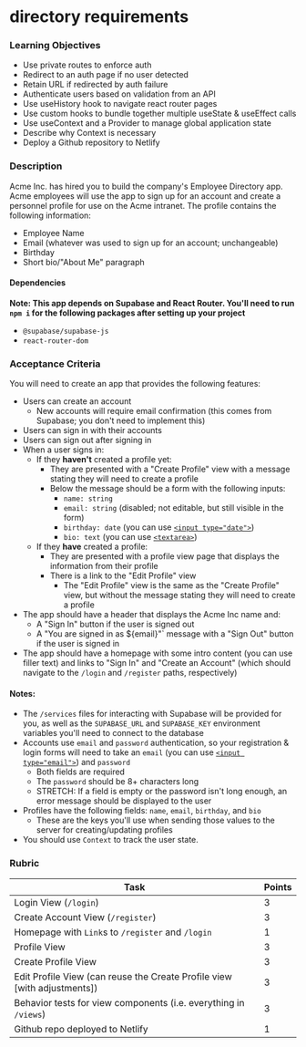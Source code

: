 # directory requirements

### Learning Objectives

- Use private routes to enforce auth
- Redirect to an auth page if no user detected
- Retain URL if redirected by auth failure
- Authenticate users based on validation from an API
- Use useHistory hook to navigate react router pages
- Use custom hooks to bundle together multiple useState & useEffect calls
- Use useContext and a Provider to manage global application state
- Describe why Context is necessary
- Deploy a Github repository to Netlify

### Description

Acme Inc. has hired you to build the company's Employee Directory app. Acme employees will use the app to sign up for an account and create a personnel profile for use on the Acme intranet. The profile contains the following information:

- Employee Name
- Email (whatever was used to sign up for an account; unchangeable)
- Birthday
- Short bio/"About Me" paragraph

#### Dependencies

**Note: This app depends on Supabase and React Router. You'll need to run `npm i` for the following packages after setting up your project**

- `@supabase/supabase-js`
- `react-router-dom`

### Acceptance Criteria

You will need to create an app that provides the following features:

- Users can create an account
  - New accounts will require email confirmation (this comes from Supabase; you don't need to implement this)
- Users can sign in with their accounts
- Users can sign out after signing in
- When a user signs in:
  - If they **haven't** created a profile yet:
    - They are presented with a "Create Profile" view with a message stating they will need to create a profile
    - Below the message should be a form with the following inputs:
      - `name: string`
      - `email: string` (disabled; not editable, but still visible in the form)
      - `birthday: date` (you can use [`<input type="date">`](https://developer.mozilla.org/en-US/docs/Web/HTML/Element/input/date))
      - `bio: text` (you can use [`<textarea>`](https://developer.mozilla.org/en-US/docs/Web/HTML/Element/textarea))
  - If they **have** created a profile:
    - They are presented with a profile view page that displays the information from their profile
    - There is a link to the "Edit Profile" view
      - The "Edit Profile" view is the same as the "Create Profile" view, but without the message stating they will need to create a profile
- The app should have a header that displays the Acme Inc name and:
  - A "Sign In" button if the user is signed out
  - A "You are signed in as ${email}"` message with a "Sign Out" button if the user is signed in
- The app should have a homepage with some intro content (you can use filler text) and links to "Sign In" and "Create an Account" (which should navigate to the `/login` and `/register` paths, respectively)

#### Notes:

- The `/services` files for interacting with Supabase will be provided for you, as well as the `SUPABASE_URL` and `SUPABASE_KEY` environment variables you'll need to connect to the database
- Accounts use `email` and `password` authentication, so your registration & login forms will need to take an `email` (you can use [`<input type="email">`](https://developer.mozilla.org/en-US/docs/Web/HTML/Element/input/email)) and `password`
  - Both fields are required
  - The `password` should be 8+ characters long
  - STRETCH: If a field is empty or the password isn't long enough, an error message should be displayed to the user
- Profiles have the following fields: `name`, `email`, `birthday`, and `bio`
  - These are the keys you'll use when sending those values to the server for creating/updating profiles
- You should use `Context` to track the user state.

### Rubric

| Task                                                                     | Points |
| ------------------------------------------------------------------------ | ------ |
| Login View (`/login`)                                                    | 3      |
| Create Account View (`/register`)                                        | 3      |
| Homepage with `Link`s to `/register` and `/login`                        | 1      |
| Profile View                                                             | 3      |
| Create Profile View                                                      | 3      |
| Edit Profile View (can reuse the Create Profile view [with adjustments]) | 3      |
| Behavior tests for view components (i.e. everything in `/views`)         | 3      |
| Github repo deployed to Netlify                                          | 1      |
